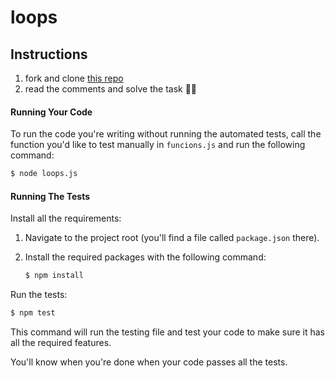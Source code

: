 # loops

## Instructions

1. fork and clone [this repo](https://github.com/JoinCODED/TASK-loops/)
2. read the comments and solve the task 👏🏼

#### Running Your Code

To run the code you're writing without running the automated tests, call the function you'd like to test manually in `funcions.js` and run the following command:

```bash
$ node loops.js
```

#### Running The Tests

Install all the requirements:

1. Navigate to the project root (you'll find a file called `package.json` there).
2. Install the required packages with the following command:

   ```bash
   $ npm install
   ```

Run the tests:

```bash
$ npm test
```

This command will run the testing file and test your code to make sure it has all the required features.

You'll know when you're done when your code passes all the tests.
